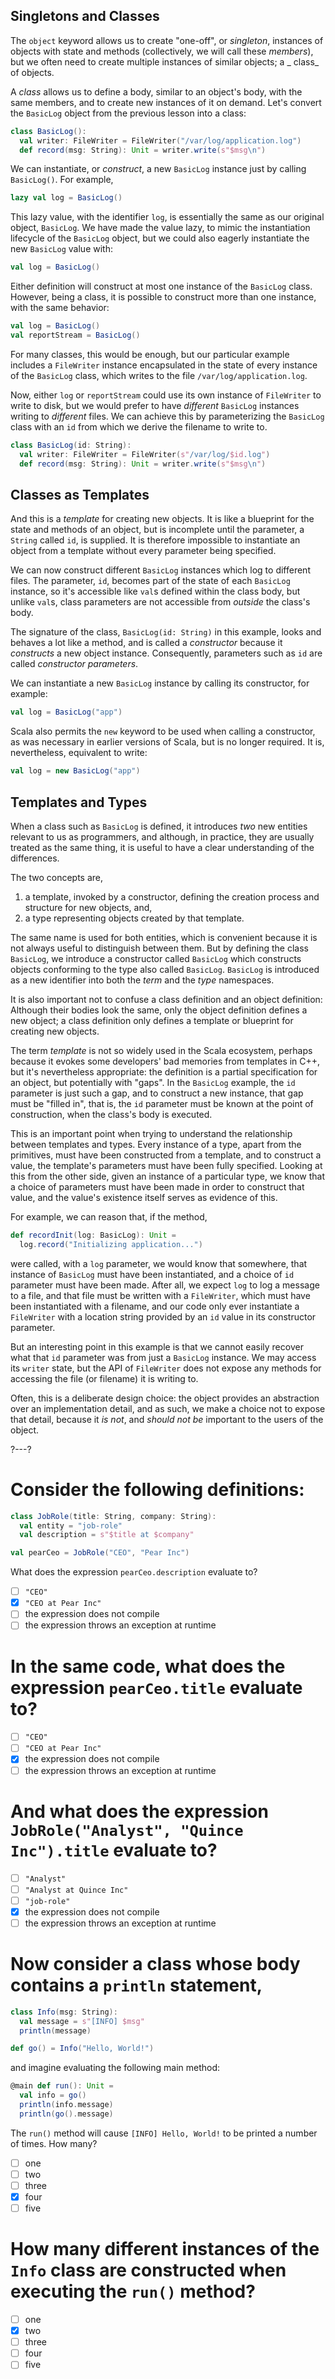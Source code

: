 ## Singletons and Classes

The `object` keyword allows us to create "one-off", or _singleton_, instances of objects with state and methods
(collectively, we will call these _members_), but we often need to create multiple instances of similar objects; a _
class_ of objects.

A _class_ allows us to define a body, similar to an object's body, with the same members, and to create new instances of
it on demand. Let's convert the `BasicLog` object from the previous lesson into a class:

```scala
class BasicLog():
  val writer: FileWriter = FileWriter("/var/log/application.log")
  def record(msg: String): Unit = writer.write(s"$msg\n")
```

We can instantiate, or _construct_, a new `BasicLog` instance just by calling `BasicLog()`. For example,

```scala
lazy val log = BasicLog()
```

This lazy value, with the identifier `log`, is essentially the same as our original object, `BasicLog`. We have made the
value lazy, to mimic the instantiation lifecycle of the `BasicLog` object, but we could also eagerly instantiate the
new `BasicLog` value with:

```scala
val log = BasicLog()
```

Either definition will construct at most one instance of the `BasicLog` class. However, being a class, it is possible to
construct more than one instance, with the same behavior:

```scala
val log = BasicLog()
val reportStream = BasicLog()
```

For many classes, this would be enough, but our particular example includes a `FileWriter` instance encapsulated in the
state of every instance of the `BasicLog` class, which writes to the file `/var/log/application.log`.

Now, either `log` or `reportStream` could use its own instance of `FileWriter` to write to disk, but we would prefer to
have _different_ `BasicLog` instances writing to _different_ files. We can achieve this by parameterizing the `BasicLog`
class with an `id` from which we derive the filename to write to.

```scala
class BasicLog(id: String):
  val writer: FileWriter = FileWriter(s"/var/log/$id.log")
  def record(msg: String): Unit = writer.write(s"$msg\n")
```

## Classes as Templates

And this is a _template_ for creating new objects. It is like a blueprint for the state and methods of an object, but is
incomplete until the parameter, a `String` called `id`, is supplied. It is therefore impossible to instantiate an object
from a template without every parameter being specified.

We can now construct different `BasicLog` instances which log to different files. The parameter, `id`, becomes part of
the state of each `BasicLog` instance, so it's accessible like `val`s defined within the class body, but unlike `val`s,
class parameters are not accessible from _outside_ the class's body.

The signature of the class, `BasicLog(id: String)` in this example, looks and behaves a lot like a method, and is called
a _constructor_ because it _constructs_ a new object instance. Consequently, parameters such as `id`
are called _constructor parameters_.

We can instantiate a new `BasicLog` instance by calling its constructor, for example:

```scala
val log = BasicLog("app")
```

Scala also permits the `new` keyword to be used when calling a constructor, as was necessary in earlier versions of
Scala, but is no longer required. It is, nevertheless, equivalent to write:

```scala
val log = new BasicLog("app")
```

## Templates and Types

When a class such as `BasicLog` is defined, it introduces _two_ new entities relevant to us as programmers, and
although, in practice, they are usually treated as the same thing, it is useful to have a clear understanding of the
differences.

The two concepts are,

1. a template, invoked by a constructor, defining the creation process and structure for new objects, and,
2. a type representing objects created by that template.

The same name is used for both entities, which is convenient because it is not always useful to distinguish between
them. But by defining the class `BasicLog`, we introduce a constructor called `BasicLog` which constructs objects
conforming to the type also called `BasicLog`. `BasicLog` is introduced as a new identifier into both the _term_ and
the _type_ namespaces.

It is also important not to confuse a class definition and an object definition: Although their bodies look the same,
only the object definition defines a new object; a class definition only defines a template or blueprint for creating
new objects.

The term _template_ is not so widely used in the Scala ecosystem, perhaps because it evokes some developers' bad
memories from templates in C++, but it's nevertheless appropriate: the definition is a partial specification for an
object, but potentially with "gaps". In the `BasicLog` example, the
`id` parameter is just such a gap, and to construct a new instance, that gap must be "filled in", that is, the
`id` parameter must be known at the point of construction, when the class's body is executed.

This is an important point when trying to understand the relationship between templates and types. Every instance of a
type, apart from the primitives, must have been constructed from a template, and to construct a value, the template's
parameters must have been fully specified. Looking at this from the other side, given an instance of a particular type,
we know that a choice of parameters must have been made in order to construct that value, and the value's existence
itself serves as evidence of this.

For example, we can reason that, if the method,

```scala
def recordInit(log: BasicLog): Unit =
  log.record("Initializing application...")
```

were called, with a `log` parameter, we would know that somewhere, that instance of `BasicLog` must have been
instantiated, and a choice of `id` parameter must have been made. After all, we expect `log` to log a message to a file,
and that file must be written with a `FileWriter`, which must have been instantiated with a filename, and our code only
ever instantiate a `FileWriter` with a location string provided by an `id` value in its constructor parameter.

But an interesting point in this example is that we cannot easily recover what that `id` parameter was from just
a `BasicLog` instance. We may access its `writer` state, but the API of `FileWriter` does not expose any methods for
accessing the file (or filename) it is writing to.

Often, this is a deliberate design choice: the object provides an abstraction over an implementation detail, and as
such, we make a choice not to expose that detail, because it _is not_, and _should not be_ important to the users of the
object.

?---?

# Consider the following definitions:

```scala
class JobRole(title: String, company: String):
  val entity = "job-role"
  val description = s"$title at $company"

val pearCeo = JobRole("CEO", "Pear Inc")
```

What does the expression `pearCeo.description` evaluate to?

- [ ] `"CEO"`
- [X] `"CEO at Pear Inc"`
- [ ] the expression does not compile
- [ ] the expression throws an exception at runtime

# In the same code, what does the expression `pearCeo.title` evaluate to?

- [ ] `"CEO"`
- [ ] `"CEO at Pear Inc"`
- [X] the expression does not compile
- [ ] the expression throws an exception at runtime

# And what does the expression `JobRole("Analyst", "Quince Inc").title` evaluate to?

- [ ] `"Analyst"`
- [ ] `"Analyst at Quince Inc"`
- [ ] `"job-role"`
- [X] the expression does not compile
- [ ] the expression throws an exception at runtime

# Now consider a class whose body contains a `println` statement,

```scala
class Info(msg: String):
  val message = s"[INFO] $msg"
  println(message)

def go() = Info("Hello, World!")
```

and imagine evaluating the following main method:

```scala
@main def run(): Unit =
  val info = go()
  println(info.message)
  println(go().message)
```

The `run()` method will cause `[INFO] Hello, World!` to be printed a number of times. How many?

- [ ] one
- [ ] two
- [ ] three
- [X] four
- [ ] five

# How many different instances of the `Info` class are constructed when executing the `run()` method?

- [ ] one
- [X] two
- [ ] three
- [ ] four
- [ ] five
